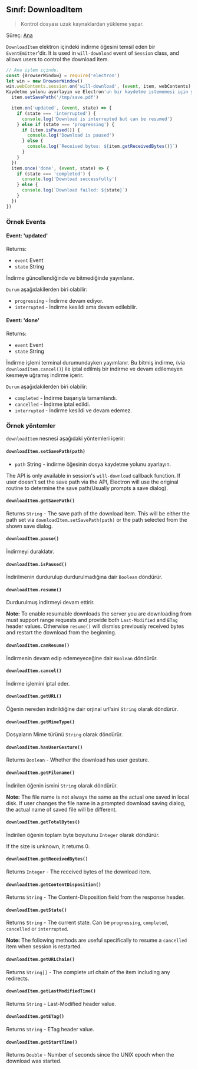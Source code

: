 ## Sınıf: DownloadItem

> Kontrol dosyası uzak kaynaklardan yükleme yapar.

Süreç: [Ana](../glossary.md#main-process)

`DownloadItem` elektron içindeki indirme öğesini temsil eden bir `EventEmitter`'dir. It is used in `will-download` event of `Session` class, and allows users to control the download item.

```javascript
// Ana işlem içinde.
const {BrowserWindow} = require('electron')
let win = new BrowserWindow()
win.webContents.session.on('will-download', (event, item, webContents) => {
Kaydetme yolunu ayarlayın ve Electron'un bir kaydetme istememesi için yol gösterin.
  item.setSavePath('/tmp/save.pdf')

  item.on('updated', (event, state) => {
    if (state === 'interrupted') {
      console.log('Download is interrupted but can be resumed')
    } else if (state === 'progressing') {
      if (item.isPaused()) {
        console.log('Download is paused')
      } else {
        console.log(`Received bytes: ${item.getReceivedBytes()}`)
      }
    }
  })
  item.once('done', (event, state) => {
    if (state === 'completed') {
      console.log('Download successfully')
    } else {
      console.log(`Download failed: ${state}`)
    }
  })
})
```

### Örnek Events

#### Event: 'updated'

Returns:

* `event` Event
* `state` String

İndirme güncellendiğinde ve bitmediğinde yayınlanır.

`Durum` aşağıdakilerden biri olabilir:

* `progressing` - İndirme devam ediyor.
* `interrupted` - İndirme kesildi ama devam edilebilir.

#### Event: 'done'

Returns:

* `event` Event
* `state` String

İndirme işlemi terminal durumundayken yayımlanır. Bu bitmiş indirme, (via `downloadItem.cancel()`) ile iptal edilmiş bir indirme ve devam edilemeyen kesmeye uğramış indirme içerir.

`Durum` aşağıdakilerden biri olabilir:

* `completed` - İndirme başarıyla tamamlandı.
* `cancelled` - İndirme iptal edildi.
* `interrupted` - İndirme kesildi ve devam edemez.

### Örnek yöntemler

`downloadItem` nesnesi aşağıdaki yöntemleri içerir:

#### `downloadItem.setSavePath(path)`

* `path` String - indirme öğesinin dosya kaydetme yolunu ayarlayın.

The API is only available in session's `will-download` callback function. If user doesn't set the save path via the API, Electron will use the original routine to determine the save path(Usually prompts a save dialog).

#### `downloadItem.getSavePath()`

Returns `String` - The save path of the download item. This will be either the path set via `downloadItem.setSavePath(path)` or the path selected from the shown save dialog.

#### `downloadItem.pause()`

İndirmeyi duraklatır.

#### `downloadItem.isPaused()`

İndirilmenin durdurulup durdurulmadığına dair `Boolean` döndürür.

#### `downloadItem.resume()`

Durdurulmuş indirmeyi devam ettirir.

**Note:** To enable resumable downloads the server you are downloading from must support range requests and provide both `Last-Modified` and `ETag` header values. Otherwise `resume()` will dismiss previously received bytes and restart the download from the beginning.

#### `downloadItem.canResume()`

İndirmenin devam edip edemeyeceğine dair `Boolean` döndürür.

#### `downloadItem.cancel()`

İndirme işlemini iptal eder.

#### `downloadItem.getURL()`

Öğenin nereden indirildiğine dair orjinal url'sini `String` olarak döndürür.

#### `downloadItem.getMimeType()`

Dosyaların Mime türünü `String` olarak döndürür.

#### `downloadItem.hasUserGesture()`

Returns `Boolean` - Whether the download has user gesture.

#### `downloadItem.getFilename()`

İndirilen öğenin ismini `String` olarak döndürür.

**Note:** The file name is not always the same as the actual one saved in local disk. If user changes the file name in a prompted download saving dialog, the actual name of saved file will be different.

#### `downloadItem.getTotalBytes()`

İndirilen öğenin toplam byte boyutunu `Integer` olarak döndürür.

If the size is unknown, it returns 0.

#### `downloadItem.getReceivedBytes()`

Returns `Integer` - The received bytes of the download item.

#### `downloadItem.getContentDisposition()`

Returns `String` - The Content-Disposition field from the response header.

#### `downloadItem.getState()`

Returns `String` - The current state. Can be `progressing`, `completed`, `cancelled` or `interrupted`.

**Note:** The following methods are useful specifically to resume a `cancelled` item when session is restarted.

#### `downloadItem.getURLChain()`

Returns `String[]` - The complete url chain of the item including any redirects.

#### `downloadItem.getLastModifiedTime()`

Returns `String` - Last-Modified header value.

#### `downloadItem.getETag()`

Returns `String` - ETag header value.

#### `downloadItem.getStartTime()`

Returns `Double` - Number of seconds since the UNIX epoch when the download was started.